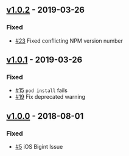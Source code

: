 ## [v1.0.2](https://github.com/synapsestudios/react-native-zendesk-support/compare/v1.0.1...v1.0.2) - 2019-03-26
### Fixed
- [#23](https://github.com/synapsestudios/react-native-zendesk-support/issues/23) Fixed conflicting NPM version number

## [v1.0.1](https://github.com/synapsestudios/react-native-zendesk-support/compare/v1.0.0...v1.0.1) - 2019-03-26
### Fixed
- [#15](https://github.com/synapsestudios/react-native-zendesk-support/issues/15) `pod install` fails
- [#19](https://github.com/synapsestudios/react-native-zendesk-support/issues/19) Fix deprecated warning

## [v1.0.0](https://github.com/synapsestudios/react-native-zendesk-support/releases/tag/v0.1.0) - 2018-08-01
### Fixed
- [#5](https://github.com/synapsestudios/react-native-zendesk-support/issues/5) iOS Bigint Issue
